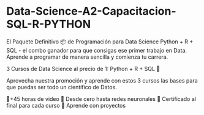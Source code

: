 # Data-Science-A2-Capacitacion-SQL-R-PYTHON

El Paquete Definitivo 📦
de Programación para Data Science
Python + R + SQL - el combo ganador para que consigas ese primer trabajo en Data. Aprende a programar de manera sencilla y comienza tu carrera.

3 Cursos de Data Science al precio de 1:  Python + R + SQL 🧠 

Aprovecha nuestra promoción y aprende con estos 3 cursos las bases para que puedas ser todo un científico de Datos. 

🚀+45 horas de video 
🚀 Desde cero hasta redes neuronales
🚀 Certificado al final para cada curso
🚀 Aprende con proyectos

